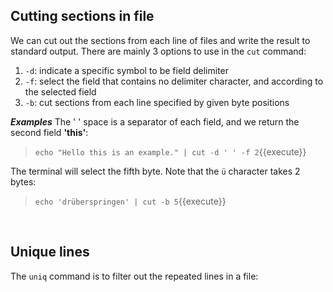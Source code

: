 ## Cutting sections in file

We can cut out the sections from each line of files and write the result to standard output. There are mainly 3 options to use in the `cut` command:
1. `-d`: indicate a specific symbol to be field delimiter
2. `-f`: select the field that contains no delimiter character, and according to the selected field
3. `-b`: cut sections from each line specified by given byte positions

**_Examples_**
The ' ' space is a separator of each field, and we return the second field **'this'**:
> `echo "Hello this is an example." | cut -d ' ' -f 2`{{execute}}

The terminal will select the fifth byte. Note that the `ü` character takes 2 bytes:
> `echo 'drüberspringen' | cut -b 5`{{execute}}

<br/>

## Unique lines

The `uniq` command is to filter out the repeated lines in a file:

<br/>
